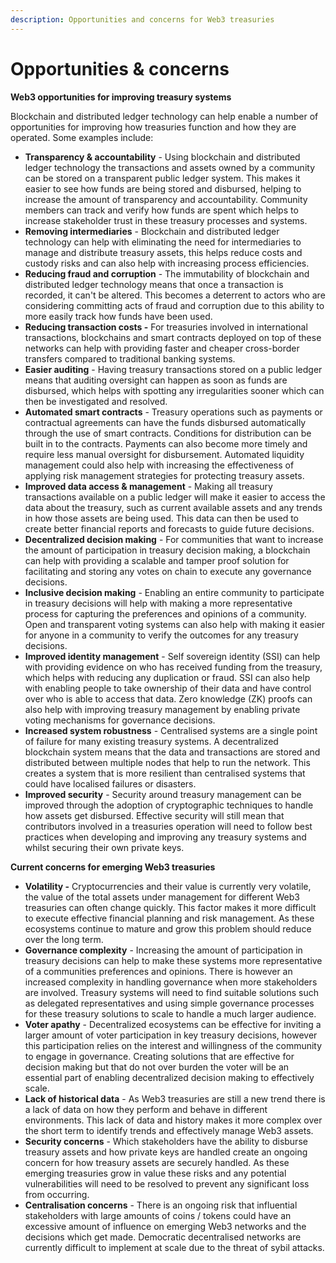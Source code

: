 ```yaml
---
description: Opportunities and concerns for Web3 treasuries
---
```


# Opportunities & concerns

**Web3 opportunities for improving treasury systems**

Blockchain and distributed ledger technology can help enable a number of opportunities for improving how treasuries function and how they are operated. Some examples include:

* **Transparency & accountability** - Using blockchain and distributed ledger technology the transactions and assets owned by a community can be stored on a transparent public ledger system. This makes it easier to see how funds are being stored and disbursed, helping to increase the amount of transparency and accountability. Community members can track and verify how funds are spent which helps to increase stakeholder trust in these treasury processes and systems.
* **Removing intermediaries** - Blockchain and distributed ledger technology can help with eliminating the need for intermediaries to manage and distribute treasury assets, this helps reduce costs and custody risks and can also help with increasing process efficiencies.
* **Reducing fraud and corruption** - The immutability of blockchain and distributed ledger technology means that once a transaction is recorded, it can't be altered. This becomes a deterrent to actors who are considering committing acts of fraud and corruption due to this ability to more easily track how funds have been used.
* **Reducing transaction costs -** For treasuries involved in international transactions, blockchains and smart contracts deployed on top of these networks can help with providing faster and cheaper cross-border transfers compared to traditional banking systems.
* **Easier auditing** - Having treasury transactions stored on a public ledger means that auditing oversight can happen as soon as funds are disbursed, which helps with spotting any irregularities sooner which can then be investigated and resolved.
* **Automated smart contracts** - Treasury operations such as payments or contractual agreements can have the funds disbursed automatically through the use of smart contracts. Conditions for distribution can be built in to the contracts. Payments can also become more timely and require less manual oversight for disbursement. Automated liquidity management could also help with increasing the effectiveness of applying risk management strategies for protecting treasury assets.
* **Improved data access & management** - Making all treasury transactions available on a public ledger will make it easier to access the data about the treasury, such as current available assets and any trends in how those assets are being used. This data can then be used to create better financial reports and forecasts to guide future decisions.
* **Decentralized decision making** - For communities that want to increase the amount of participation in treasury decision making, a blockchain can help with providing a scalable and tamper proof solution for facilitating and storing any votes on chain to execute any governance decisions.
* **Inclusive decision making** - Enabling an entire community to participate in treasury decisions will help with making a more representative process for capturing the preferences and opinions of a community. Open and transparent voting systems can also help with making it easier for anyone in a community to verify the outcomes for any treasury decisions.
* **Improved identity management** - Self sovereign identity (SSI) can help with providing evidence on who has received funding from the treasury, which helps with reducing any duplication or fraud. SSI can also help with enabling people to take ownership of their data and have control over who is able to access that data. Zero knowledge (ZK) proofs can also help with improving treasury management by enabling private voting mechanisms for governance decisions.
* **Increased system robustness** - Centralised systems are a single point of failure for many existing treasury systems. A decentralized blockchain system means that the data and transactions are stored and distributed between multiple nodes that help to run the network. This creates a system that is more resilient than centralised systems that could have localised failures or disasters.
* **Improved security** - Security around treasury management can be improved through the adoption of cryptographic techniques to handle how assets get disbursed. Effective security will still mean that contributors involved in a treasuries operation will need to follow best practices when developing and improving any treasury systems and whilst securing their own private keys.



**Current concerns for emerging Web3 treasuries**

* **Volatility -** Cryptocurrencies and their value is currently very volatile, the value of the total assets under management for different Web3 treasuries can often change quickly. This factor makes it more difficult to execute effective financial planning and risk management. As these ecosystems continue to mature and grow this problem should reduce over the long term.
* **Governance complexity** - Increasing the amount of participation in treasury decisions can help to make these systems more representative of a communities preferences and opinions. There is however an increased complexity in handling governance when more stakeholders are involved. Treasury systems will need to find suitable solutions such as delegated representatives and using simple governance processes for these treasury solutions to scale to handle a much larger audience.
* **Voter apathy** - Decentralized ecosystems can be effective for inviting a larger amount of voter participation in key treasury decisions, however this participation relies on the interest and willingness of the community to engage in governance. Creating solutions that are effective for decision making but that do not over burden the voter will be an essential part of enabling decentralized decision making to effectively scale.
* **Lack of historical data** - As Web3 treasuries are still a new trend there is a lack of data on how they perform and behave in different environments. This lack of data and history makes it more complex over the short term to identify trends and effectively manage Web3 assets.
* **Security concerns** - Which stakeholders have the ability to disburse treasury assets and how private keys are handled create an ongoing concern for how treasury assets are securely handled. As these emerging treasuries grow in value these risks and any potential vulnerabilities will need to be resolved to prevent any significant loss from occurring.
* **Centralisation concerns** - There is an ongoing risk that influential stakeholders with large amounts of coins / tokens could have an excessive amount of influence on emerging Web3 networks and the decisions which get made. Democratic decentralised networks are currently difficult to implement at scale due to the threat of sybil attacks.

